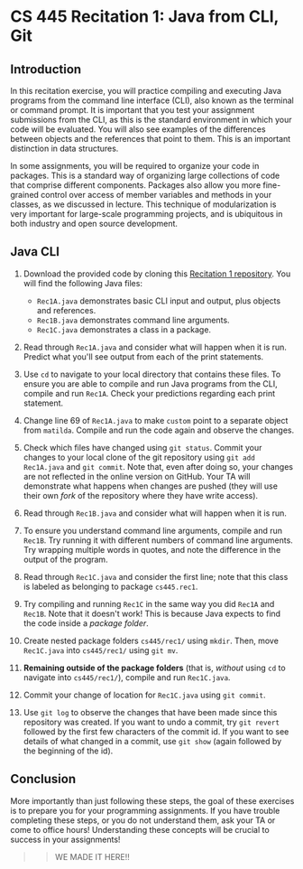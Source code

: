 # CS 445 Recitation 1: Java from CLI, Git

## Introduction

In this recitation exercise, you will practice compiling and executing Java
programs from the command line interface (CLI), also known as the terminal or
command prompt. It is important that you test your assignment submissions from
the CLI, as this is the standard environment in which your code will be
evaluated. You will also see examples of the differences between objects and the
references that point to them. This is an important distinction in data
structures.

In some assignments, you will be required to organize your code in packages.
This is a standard way of organizing large collections of code that comprise
different components. Packages also allow you more fine-grained control over
access of member variables and methods in your classes, as we discussed in
lecture. This technique of modularization is very important for large-scale
programming projects, and is ubiquitous in both industry and open source
development.

## Java CLI

1) Download the provided code by cloning this [Recitation 1
repository](https://github.com/2217-cs445/cs445-rec1). You will find the
following Java files:

    - `Rec1A.java` demonstrates basic CLI input and output, plus objects and
      references.
    - `Rec1B.java` demonstrates command line arguments.
    - `Rec1C.java` demonstrates a class in a package.

2) Read through `Rec1A.java` and consider what will happen when it is run.
Predict what you'll see output from each of the print statements.

3) Use `cd` to navigate to your local directory that contains these files. To
ensure you are able to compile and run Java programs from the CLI, compile and
run `Rec1A`. Check your predictions regarding each print statement.

4) Change line 69 of `Rec1A.java` to make `custom` point to a separate object
from `matilda`. Compile and run the code again and observe the changes.

5) Check which files have changed using `git status`. Commit your changes to
your local clone of the git repository using `git add Rec1A.java` and `git
commit`. Note that, even after doing so, your changes are not reflected in the
online version on GitHub. Your TA will demonstrate what happens when changes are
pushed (they will use their own *fork* of the repository where they have write
access).

6) Read through `Rec1B.java` and consider what will happen when it is run.

7) To ensure you understand command line arguments, compile and run `Rec1B`. Try
running it with different numbers of command line arguments. Try wrapping
multiple words in quotes, and note the difference in the output of the program.

8) Read through `Rec1C.java` and consider the first line; note that this class
is labeled as belonging to package `cs445.rec1`.

9) Try compiling and running `Rec1C` in the same way you did `Rec1A` and
`Rec1B`. Note that it doesn't work! This is because Java expects to find the
code inside a *package folder*.

10) Create nested package folders `cs445/rec1/` using `mkdir`. Then, move
`Rec1C.java` into `cs445/rec1/` using `git mv`.

11) **Remaining outside of the package folders** (that is, *without* using `cd`
to navigate into `cs445/rec1/`), compile and run `Rec1C.java`.

12) Commit your change of location for `Rec1C.java` using `git commit`.

13) Use `git log` to observe the changes that have been made since this
repository was created. If you want to undo a commit, try `git revert` followed
by the first few characters of the commit id. If you want to see details of what
changed in a commit, use `git show` (again followed by the beginning of the id).

## Conclusion

More importantly than just following these steps, the goal of these exercises is
to prepare you for your programming assignments. If you have trouble completing
these steps, or you do not understand them, ask your TA or come to office hours!
Understanding these concepts will be crucial to success in your assignments!

>> WE MADE IT HERE!!